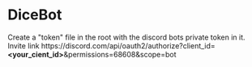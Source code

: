 # DiceBot 
Create a "token" file in the root with the discord bots private token in it.
Invite link h<span>ttps://discord</span>.com/api/oauth2/authorize?client_id=**<your_cient_id>**&permissions=68608&scope=bot
